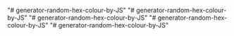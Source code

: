 "# generator-random-hex-colour-by-JS" 
"# generator-random-hex-colour-by-JS" 
"# generator-random-hex-colour-by-JS" 
"# generator-random-hex-colour-by-JS" 
"# generator-random-hex-colour-by-JS" 

